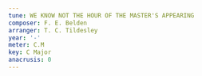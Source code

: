 ```yaml
---
tune: WE KNOW NOT THE HOUR OF THE MASTER'S APPEARING
composer: F. E. Belden
arranger: T. C. Tildesley
year: '-'
meter: C.M
key: C Major
anacrusis: 0
---
```


